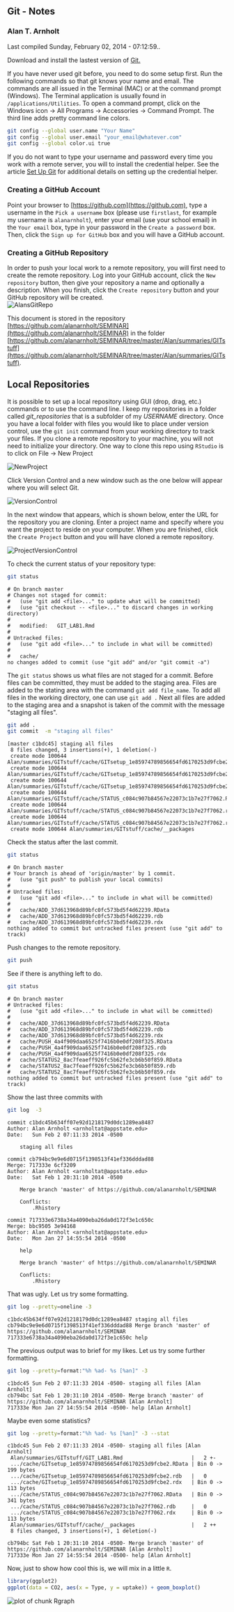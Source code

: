 
## Git - Notes
### Alan T. Arnholt





Last compiled Sunday, February 02, 2014 - 07:12:59..

Download and install the lastest version of [Git.](http://git-scm.com/downloads)






If you have never used git before, you need to do some setup first.  Run the following
commands so that git knows your name and email.  The commands are all issued in the
Terminal (MAC) or at the command prompt (Windows).  The Terminal application is 
usually found in `/applications/Utilities`.  To open a command prompt, click on the 
Windows icon -> All Programs -> Accessories -> Command Prompt.  The third line adds 
pretty command line colors.  



```bash
git config --global user.name "Your Name"
git config --global user.email "your_email@whatever.com"
git config --global color.ui true
```


If you do not want to type your username and password every time you work with a remote server, you will to install the credential helper.  See the article [Set Up Git](https://help.github.com/articles/set-up-git#platform-all) for additional details on setting up the credential helper.



### Creating a GitHub Account

Point your browser to [https://github.com](https://github.com),
type a username in the `Pick a username` box (please use `firstlast`, for example my username is `alanarnholt`), enter your email (use your school email) in the `Your email` box, type in your password in the `Create a password` box. Then, click the `Sign up for GitHub` box and you will have a GitHub account.


### Creating a GitHub Repository

In order to push your local work to a remote repository, you will first need to create
the remote repository. Log into your GitHub account, click the `New repository` button,
then give your repository a name and optionally a description.  When you finish, click 
the `Create repository` button and your GitHub repository will be created.  
![AlansGitRepo](./images/CreateGitRepo.png)


This document is stored in the repository [https://github.com/alanarnholt/SEMINAR](https://github.com/alanarnholt/SEMINAR) in the folder [https://github.com/alanarnholt/SEMINAR/tree/master/Alan/summaries/GITstuff](https://github.com/alanarnholt/SEMINAR/tree/master/Alan/summaries/GITstuff). 

## Local Repositories

It is possible to set up a local repository using GUI (drop, drag, etc.) commands or to
use the command line.  I keep my repositories in a folder called *git_repositories* that
is a subfolder of my *USERNAME* directory.  Once you have a local folder with files you
would like to place under version control, use the `git init` command from your working
directory to track your files.  If you clone a remote repository to your machine, you 
will not need to initialize your directory.  One way to clone this repo using `RStudio` is 
to click on File -> New Project 

![NewProject](./images/NewProject.png)

Click Version Control and a new window such as the one below will appear where you will select Git.

![VersionControl](./images/VersionControl.png)

In the next window that appears, which is shown below, enter the URL for the repository you are cloning.  Enter a project name and specify where you want the project to reside on your computer.  When you are finished, click the `Create Project` button and you will have cloned a remote repository.

![ProjectVersionControl](./images/ProjectVersionControl.png)


To check the current status of your repository type:

```bash
git status
```

```
# On branch master
# Changes not staged for commit:
#   (use "git add <file>..." to update what will be committed)
#   (use "git checkout -- <file>..." to discard changes in working directory)
#
#	modified:   GIT_LAB1.Rmd
#
# Untracked files:
#   (use "git add <file>..." to include in what will be committed)
#
#	cache/
no changes added to commit (use "git add" and/or "git commit -a")
```

The `git status` shows us what files are not staged for a commit.  Before files can be
committed, they must be added to the staging area.  Files are added to the stating area
with the command `git add file_name`.  To add all files in the working directory, one
can use `git add .`  Next all files are added to the staging area and a snapshot is 
taken of the commit with the message "staging all files".

```bash
git add .
git commit  -m "staging all files"
```

```
[master c1bdc45] staging all files
 8 files changed, 3 insertions(+), 1 deletion(-)
 create mode 100644 Alan/summaries/GITstuff/cache/GITsetup_1e85974789856654fd6170253d9fcbe2.RData
 create mode 100644 Alan/summaries/GITstuff/cache/GITsetup_1e85974789856654fd6170253d9fcbe2.rdb
 create mode 100644 Alan/summaries/GITstuff/cache/GITsetup_1e85974789856654fd6170253d9fcbe2.rdx
 create mode 100644 Alan/summaries/GITstuff/cache/STATUS_c084c907b84567e22073c1b7e27f7062.RData
 create mode 100644 Alan/summaries/GITstuff/cache/STATUS_c084c907b84567e22073c1b7e27f7062.rdb
 create mode 100644 Alan/summaries/GITstuff/cache/STATUS_c084c907b84567e22073c1b7e27f7062.rdx
 create mode 100644 Alan/summaries/GITstuff/cache/__packages
```


Check the status after the last commit.

```bash
git status
```

```
# On branch master
# Your branch is ahead of 'origin/master' by 1 commit.
#   (use "git push" to publish your local commits)
#
# Untracked files:
#   (use "git add <file>..." to include in what will be committed)
#
#	cache/ADD_37d613968d89bfc0fc573bd5f4d62239.RData
#	cache/ADD_37d613968d89bfc0fc573bd5f4d62239.rdb
#	cache/ADD_37d613968d89bfc0fc573bd5f4d62239.rdx
nothing added to commit but untracked files present (use "git add" to track)
```

Push changes to the remote repository. 

```bash
git push
```

See if there is anything left to do.

```bash
git status
```

```
# On branch master
# Untracked files:
#   (use "git add <file>..." to include in what will be committed)
#
#	cache/ADD_37d613968d89bfc0fc573bd5f4d62239.RData
#	cache/ADD_37d613968d89bfc0fc573bd5f4d62239.rdb
#	cache/ADD_37d613968d89bfc0fc573bd5f4d62239.rdx
#	cache/PUSH_4a4f909daa6525f7416b0e0df208f325.RData
#	cache/PUSH_4a4f909daa6525f7416b0e0df208f325.rdb
#	cache/PUSH_4a4f909daa6525f7416b0e0df208f325.rdx
#	cache/STATUS2_8ac7feaeff926fc5b62fe3cb6b50f859.RData
#	cache/STATUS2_8ac7feaeff926fc5b62fe3cb6b50f859.rdb
#	cache/STATUS2_8ac7feaeff926fc5b62fe3cb6b50f859.rdx
nothing added to commit but untracked files present (use "git add" to track)
```

Show the last three commits with

```bash
git log  -3
```

```
commit c1bdc45b634ff07e92d1218179d0dc1289ea8487
Author: Alan Arnholt <arnholtat@appstate.edu>
Date:   Sun Feb 2 07:11:33 2014 -0500

    staging all files

commit cb794bc9e9e6d0715f1398513f41ef336dddad88
Merge: 717333e 6cf3209
Author: Alan Arnholt <arnholtat@appstate.edu>
Date:   Sat Feb 1 20:31:10 2014 -0500

    Merge branch 'master' of https://github.com/alanarnholt/SEMINAR
    
    Conflicts:
    	.Rhistory

commit 717333e6738a34a4090eba26da0d172f3e1c650c
Merge: bbc9505 3e94168
Author: Alan Arnholt <arnholtat@appstate.edu>
Date:   Mon Jan 27 14:55:54 2014 -0500

    help
    
    Merge branch 'master' of https://github.com/alanarnholt/SEMINAR
    
    Conflicts:
    	.Rhistory
```


That was ugly. Let us try some formatting.


```bash
git log --pretty=oneline -3
```

```
c1bdc45b634ff07e92d1218179d0dc1289ea8487 staging all files
cb794bc9e9e6d0715f1398513f41ef336dddad88 Merge branch 'master' of https://github.com/alanarnholt/SEMINAR
717333e6738a34a4090eba26da0d172f3e1c650c help
```


The previous output was to brief for my likes.  Let us try some further formatting.


```bash
git log --pretty=format:"%h %ad- %s [%an]" -3
```

```
c1bdc45 Sun Feb 2 07:11:33 2014 -0500- staging all files [Alan Arnholt]
cb794bc Sat Feb 1 20:31:10 2014 -0500- Merge branch 'master' of https://github.com/alanarnholt/SEMINAR [Alan Arnholt]
717333e Mon Jan 27 14:55:54 2014 -0500- help [Alan Arnholt]
```


Maybe even some statistics?


```bash
git log --pretty=format:"%h %ad- %s [%an]" -3 --stat
```

```
c1bdc45 Sun Feb 2 07:11:33 2014 -0500- staging all files [Alan Arnholt]
 Alan/summaries/GITstuff/GIT_LAB1.Rmd                      |   2 +-
 .../cache/GITsetup_1e85974789856654fd6170253d9fcbe2.RData | Bin 0 -> 199 bytes
 .../cache/GITsetup_1e85974789856654fd6170253d9fcbe2.rdb   |   0
 .../cache/GITsetup_1e85974789856654fd6170253d9fcbe2.rdx   | Bin 0 -> 113 bytes
 .../cache/STATUS_c084c907b84567e22073c1b7e27f7062.RData   | Bin 0 -> 341 bytes
 .../cache/STATUS_c084c907b84567e22073c1b7e27f7062.rdb     |   0
 .../cache/STATUS_c084c907b84567e22073c1b7e27f7062.rdx     | Bin 0 -> 113 bytes
 Alan/summaries/GITstuff/cache/__packages                  |   2 ++
 8 files changed, 3 insertions(+), 1 deletion(-)

cb794bc Sat Feb 1 20:31:10 2014 -0500- Merge branch 'master' of https://github.com/alanarnholt/SEMINAR [Alan Arnholt]
717333e Mon Jan 27 14:55:54 2014 -0500- help [Alan Arnholt]
```


Now, just to show how cool this is, we will mix in a little `R`.


```r
library(ggplot2)
ggplot(data = CO2, aes(x = Type, y = uptake)) + geom_boxplot()
```

<img src="figure/Rgraph.png" title="plot of chunk Rgraph" alt="plot of chunk Rgraph" style="display: block; margin: auto;" />

